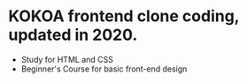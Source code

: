 # KOKOA frontend clone coding, updated in 2020.

- Study for HTML and CSS
- Beginner's Course for basic front-end design
